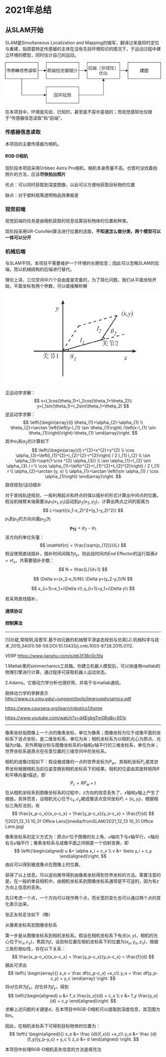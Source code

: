 # 2021年总结

## 从SLAM开始

SLAM是Simultaneous Localization and Mapping的缩写，翻译过来是同时定位与重建，指搭载特定传感器的主体在没有先验环境知识的情况下，于运动过程中建立环境的模型，同时估计自己的运动。

![SLAM流程图.drawio](media/Untitled/SLAM流程图.drawio.png)

在本项目中，环境是先验、已知的，甚至是不容许差错的；而视觉感知也仅限于“传感器信息读取”和“前端”。

### 传感器信息读取

本项目的主要传感器为相机。

#### RGB-D相机

现阶段本项目采用Orbbec Astra Pro相机，相机本身质量不高，也暂时没找着拍照片的方法，应该**尽快拍出照片**

优点：可以同时获取到深度图像，以此可以方便地获取目标物的位置

缺点：对于塑料瓶等透明物品效果极差

### 视觉前端

视觉前端的任务是由相机获取的信息估算目标物体的位置和种类。

现阶段采用GR-ConvNet算法进行位置的选取，**不知道怎么做分类，两个模型可以一体可以分开**

### 机械后端

与SLAM不同，本项目不需要维护一个环境的长期信息；因此可以忽略SLAM的后端，而以机械结构的后端进行替代。

理论上讲，三位空间中六个自由度是完备的，为了简化问题，我们从平面坐标开始，平面坐标有两个参数，可以直接解析解

![img](media/Untitled/1765442-20210331173847732-1400585782.png)

正运动学求解：
$$
x=l_1cos(\theta_1)+l_2cos(\theta_1+\theta_2)\\
y=l_1sin(\theta_1)+l_2sin(\theta_1+\theta_2)
$$
逆运动学求解：
$$
\left\{\begin{array}{l}
\theta_{1}=\alpha_{2}-\alpha_{1} \\
\theta_{2}=\arctan \left(\left(y-l_{1} \sin \theta_{1}\right) /\left(x-l_{1} \sin \theta_{1}\right)\right)-\theta_{1}
\end{array}\right.
$$
其中$\alpha_1$和$\alpha_2$的计算如下
$$
\left\{\begin{array}{l}
r^{2}=x^{2}+y^{2} \\
\cos \alpha_{3}=\left(l_{1}^{2}+l_{2}^{2}-r^{2}\right) / 2 l_{1} l_{2} \\
\sin \alpha_{3}=\sqrt{1-\cos ^{2} \alpha_{3}} \\
\sin \alpha_{1}=l_{2} \sin \alpha_{3} / r \\
\cos \alpha_{1}=\left(r^{2}+l_{1}^{2}+l_{2}^{2}\right) / 2 l_{1} r \\
\alpha_{2}=\arctan (y, x) \\
\alpha_{1}=\arctan \left(\sin \alpha_{1} / \cos \alpha_{1}\right)
\end{array}\right.
$$
路径规划/运动插补

对于直线轨迹规划，一般利用起点和终点的值以插补的形式计算出中间点的位置。假设机械臂末端需要从$p_1(x_1, y_1)$运动到$p_2(x_2, y_2)$，计算出两点之间的距离为
$$
L=\sqrt{(x_1-x_2)^2+(y_1-y_2)^2)}
$$
$p_1$到$p_2$的方向向量$p_{12}$为
$$
\mathbf{p_{12}} = p_2 - p_1
$$
该方向的单位矢量：
$$
\mathbf{n} = \frac{\sqrt{p_{12}}}{L}
$$
假设使用直线插补，插补时间间隔为$t_s$，则此段时间内End Effector的运行距离$d=vt_s$，共需要插补步数：
$$
N = \frac{L}{d+1}
$$

$$
\Delta x=(x_2-x_1)/N\\
\Delta y=(y_2-y_1)/N
$$


$$
x_{i+1}=x_1+i\Delta x\\
y_{i+1}=y_1+i\Delta y\\
$$


若采用直线插补，



#### 通信协议



#### 控制算法



---

[1]孙斌,常晓明,段晋军.基于四元数的机械臂平滑姿态规划与仿真[J].机械科学与技术,2015,34(01):56-59.DOI:10.13433/j.cnki.1003-8728.2015.0112.

VERP  https://www.jianshu.com/p/eb3f38c0c5fa

1.Matlab里的simmechanics工具箱。你建立机器人模型后，可以快速用matlab的物理引擎进行计算，通过程序可获取机器人运动状态。

2.Adams。它做动力学分析也很好用，并易于与matlab通信。

刚体动力学的李群表示 http://www.cs.cmu.edu/~junggon/tools/liegroupdynamics.pdf



https://www.coursera.org/learn/robotics1/home

https://www.youtube.com/watch?v=d4EgbgTm0Bg&t=951s

----

像素坐标指图像上一个点的像素坐标，单位为像素；图像坐标为位于成像平面的坐标系下该点坐标，是二维坐标系，单位为米；相机坐标系为以相机光心为原点、光轴为$z$轴，另外两轴分别与图像坐标系的$x$轴和$y$轴平行的三维坐标系，单位为米；世界坐标系是原点在任意位置的三维空间中的坐标系。

相机的成像过程如下：假设被成像的一点的世界坐标为$P_w$，其相机坐标$P_c$是其世界坐标根据相机当前位姿变换到相机坐标系下的结果。相机的位姿由其旋转矩阵$R$和平移向量$t$描述，即
$$
P_c = RP_w+t
$$
在从相机坐标系到图像坐标系的过程中，$z$方向的信息丢失了，$x$轴和$y$轴上产生了缩放。具体而言，设相机光心位于$c_x, c_y$被成像该点空间坐标$P_i = (x_i, y_i)$，根据相似三角形法则，有
$$
\frac{x_p-c_x}{x_o-c_x} = \frac{y_p-c_x}{y_o-c_x} = \frac{f}{d}
$$
![2021_12_13 10_31 Office Lens](media/fromSLAM/2021_12_13 10_31 Office Lens.jpg)

像素坐标系的定义方式为：原点$o’$位于图像的左上角，$u$轴向下与$x$轴平行，$v$轴向右与$y$轴平行；像素坐标系与成像平面之间相差一个仿射变换，即
$$
\left\{\begin{aligned}
u &= \alpha x_i + c_x \\
v &= \beta y_i + c_y
\end{aligned}\right.
$$
由此可以得到被成像点在图像上的位置。

获得了以上信息，可以逆向推导得到由像素坐标得到世界坐标的方法。需要注意的是，在一般的单目相机中，由相机坐标系到图像坐标系通常是不可逆的，因为有$z$方向上信息的丢失。

先只考虑一个点，一个方向可以视作两个点，而长宽的变化也可以通过两个点的变化表示出来。

张正友标定法如下（略）

从像素坐标系到图像坐标系

第一步是从图像坐标系到相机坐标系。假设在相机坐标系下有点$(x, y)$，相机的光心位于$(c_x, c_y)$，焦距为$f$。设目标位置在相机坐标系下的位置为$(x_o, y_o, z_o)$，根据三角形相似性，存在以下关系：
$$
\frac{x_p-c_x}{x_o-c_x} = \frac{y_p-c_x}{y_o-c_x} = \frac{f}{d}
$$
据此可求出
$$
\left\{
\begin{array}{}
x_o = \frac df(x_p-c_x) +x_c\\
y_o = \frac df(y_p-c_y) + y_c
\end{array}
\right.
$$
将$\alpha f$合并为$f_x$，$\beta f$合并为$f_y$，得到
$$
\left\{\begin{aligned}
u &= f_x \frac{x_o}{d} + c_x \\
v &= f_y \frac{y_o}{d} + c_y
\end{aligned}\right.
$$
求解上述问题的关键是$d$，在本项目中RGB-D相机可以提取到深度信息，其范围为$6$m。

因此，在相机坐标系下可得到目标物体的位置为：
$$
\left\{
\begin{aligned}{}
x_o &= \frac {d}{f_x}() +x_c\\
y_o &= \frac {d}{f_y}(y_p-y_c) + y_c \\
z_o &= d
\end{aligned}
\right.
$$






本项目中处理RGB-D相机丢失信息的方法是填充法